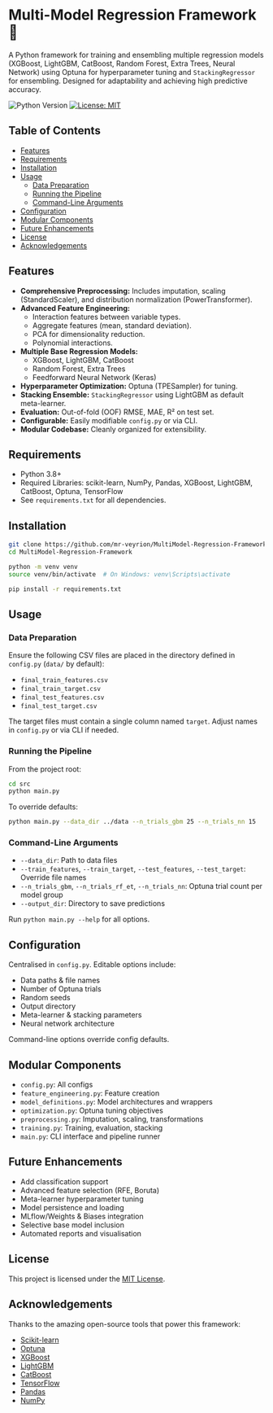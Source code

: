 
# Multi-Model Regression Framework 🚀

A Python framework for training and ensembling multiple regression models (XGBoost, LightGBM, CatBoost, Random Forest, Extra Trees, Neural Network) using Optuna for hyperparameter tuning and `StackingRegressor` for ensembling. Designed for adaptability and achieving high predictive accuracy.

![Python Version](https://img.shields.io/badge/python-3.8+-blue.svg)
[![License: MIT](https://img.shields.io/badge/License-MIT-yellow.svg)](https://opensource.org/licenses/MIT)

## Table of Contents

- [Features](#features)
- [Requirements](#requirements)
- [Installation](#installation)
- [Usage](#usage)
  - [Data Preparation](#data-preparation)
  - [Running the Pipeline](#running-the-pipeline)
  - [Command-Line Arguments](#command-line-arguments)
- [Configuration](#configuration)
- [Modular Components](#modular-components)
- [Future Enhancements](#future-enhancements)
- [License](#license)
- [Acknowledgements](#acknowledgements)

## Features

- **Comprehensive Preprocessing:** Includes imputation, scaling (StandardScaler), and distribution normalization (PowerTransformer).
- **Advanced Feature Engineering:**
  - Interaction features between variable types.
  - Aggregate features (mean, standard deviation).
  - PCA for dimensionality reduction.
  - Polynomial interactions.
- **Multiple Base Regression Models:**
  - XGBoost, LightGBM, CatBoost
  - Random Forest, Extra Trees
  - Feedforward Neural Network (Keras)
- **Hyperparameter Optimization:** Optuna (TPESampler) for tuning.
- **Stacking Ensemble:** `StackingRegressor` using LightGBM as default meta-learner.
- **Evaluation:** Out-of-fold (OOF) RMSE, MAE, R² on test set.
- **Configurable:** Easily modifiable `config.py` or via CLI.
- **Modular Codebase:** Cleanly organized for extensibility.

## Requirements

- Python 3.8+
- Required Libraries: scikit-learn, NumPy, Pandas, XGBoost, LightGBM, CatBoost, Optuna, TensorFlow
- See `requirements.txt` for all dependencies.

## Installation

```bash
git clone https://github.com/mr-veyrion/MultiModel-Regression-Framework.git
cd MultiModel-Regression-Framework

python -m venv venv
source venv/bin/activate  # On Windows: venv\Scripts\activate

pip install -r requirements.txt
````

## Usage

### Data Preparation

Ensure the following CSV files are placed in the directory defined in `config.py` (`data/` by default):

* `final_train_features.csv`
* `final_train_target.csv`
* `final_test_features.csv`
* `final_test_target.csv`

The target files must contain a single column named `target`. Adjust names in `config.py` or via CLI if needed.

### Running the Pipeline

From the project root:

```bash
cd src
python main.py
```

To override defaults:

```bash
python main.py --data_dir ../data --n_trials_gbm 25 --n_trials_nn 15
```

### Command-Line Arguments

* `--data_dir`: Path to data files
* `--train_features`, `--train_target`, `--test_features`, `--test_target`: Override file names
* `--n_trials_gbm`, `--n_trials_rf_et`, `--n_trials_nn`: Optuna trial count per model group
* `--output_dir`: Directory to save predictions

Run `python main.py --help` for all options.

## Configuration

Centralised in `config.py`. Editable options include:

* Data paths & file names
* Number of Optuna trials
* Random seeds
* Output directory
* Meta-learner & stacking parameters
* Neural network architecture

Command-line options override config defaults.

## Modular Components

* `config.py`: All configs
* `feature_engineering.py`: Feature creation
* `model_definitions.py`: Model architectures and wrappers
* `optimization.py`: Optuna tuning objectives
* `preprocessing.py`: Imputation, scaling, transformations
* `training.py`: Training, evaluation, stacking
* `main.py`: CLI interface and pipeline runner

## Future Enhancements

* Add classification support
* Advanced feature selection (RFE, Boruta)
* Meta-learner hyperparameter tuning
* Model persistence and loading
* MLflow/Weights & Biases integration
* Selective base model inclusion
* Automated reports and visualisation


## License

This project is licensed under the [MIT License](https://opensource.org/licenses/MIT).

## Acknowledgements

Thanks to the amazing open-source tools that power this framework:

* [Scikit-learn](https://scikit-learn.org/)
* [Optuna](https://optuna.org/)
* [XGBoost](https://xgboost.ai/)
* [LightGBM](https://lightgbm.readthedocs.io/)
* [CatBoost](https://catboost.ai/)
* [TensorFlow](https://www.tensorflow.org/)
* [Pandas](https://pandas.pydata.org/)
* [NumPy](https://numpy.org/)

```
